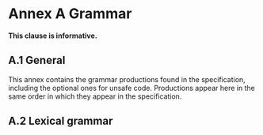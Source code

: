 # Annex A Grammar

**This clause is informative.**

## A.1 General

This annex contains the grammar productions found in the specification, including the optional ones for unsafe code. Productions appear here in the same order in which they appear in the specification.

## A.2 Lexical grammar

```ANTLR
